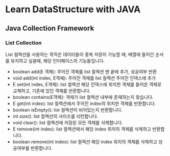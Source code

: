 # Learn DataStructure with JAVA
## Java Collection Framework
### List Collection
List 컬렉션을 사용하는 목적은 데이터들이 중복 저장이 가능할 때, 배열에 들어간 순서를 유지하고 싶을때, 해당 인터페이스의 기능들입니다.

* boolean add(E 객체): 주어진 객체를 list 컬렉션 맨 끝에 추가, 성공여부 반환
* void add(int index, E객체): 주어진 객체를 list 컬렉션 주어진 인덱스에 추가
* E set(int index, E객체): list 컬렉션 해당 인덱스에 위치한 객체를 들어온 객체로 교체하고, 기존에 있던 객체를 반환합니다.
* boolean contains(E객체): 객체가 list 컬렉션 내부에 존재하는지 찾습니다.
* E get(int index): list 컬렉션에서 주어진 index의 위치한 객체를 반환합니다.
* boolean isEmpty(): list 컬렉션이 비어있는지 반환합니다.
* int size(): list 컬렉션의 사이즈를 리턴합니다.
* void clear(): list 컬렉션에 저장된 모든 객체를 삭제합니다.
* E remove(int index): list 컬렉션에서 해당 index 위치의 객체를 삭제하고 반환합니다.
* boolean remove(int index): list 컬렉션 해당 index 위치의 객체를 삭제하고 성공여부를 반환합니다.
